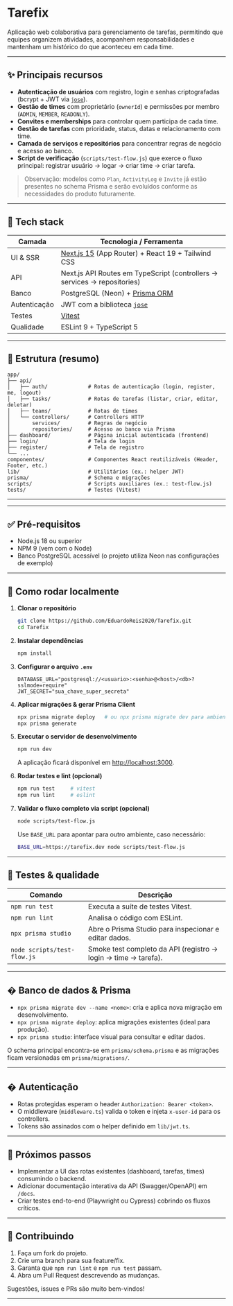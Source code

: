 # Tarefix

Aplicação web colaborativa para gerenciamento de tarefas, permitindo que equipes organizem atividades, acompanhem responsabilidades e mantenham um histórico do que aconteceu em cada time.

---

## ✨ Principais recursos

- **Autenticação de usuários** com registro, login e senhas criptografadas (bcrypt + JWT via [`jose`](lib/jwt.ts)).
- **Gestão de times** com proprietário (`ownerId`) e permissões por membro (`ADMIN`, `MEMBER`, `READONLY`).
- **Convites e memberships** para controlar quem participa de cada time.
- **Gestão de tarefas** com prioridade, status, datas e relacionamento com time.
- **Camada de serviços e repositórios** para concentrar regras de negócio e acesso ao banco.
- **Script de verificação** (`scripts/test-flow.js`) que exerce o fluxo principal: registrar usuário → logar → criar time → criar tarefa.

> Observação: modelos como `Plan`, `ActivityLog` e `Invite` já estão presentes no schema Prisma e serão evoluídos conforme as necessidades do produto futuramente.

---

## 🧱 Tech stack

| Camada        | Tecnologia / Ferramenta |
|---------------|-------------------------|
| UI & SSR      | [Next.js 15](https://nextjs.org/) (App Router) + React 19 + Tailwind CSS |
| API           | Next.js API Routes em TypeScript (controllers → services → repositories) |
| Banco         | PostgreSQL (Neon) + [Prisma ORM](https://www.prisma.io/) |
| Autenticação  | JWT com a biblioteca [`jose`](https://github.com/panva/jose) |
| Testes        | [Vitest](https://vitest.dev/) |
| Qualidade     | ESLint 9 + TypeScript 5 |

---

## 📂 Estrutura (resumo)

```text
app/
├── api/
│   ├── auth/             # Rotas de autenticação (login, register, me, logout)
│   ├── tasks/            # Rotas de tarefas (listar, criar, editar, deletar)
│   ├── teams/            # Rotas de times
│   └── controllers/      # Controllers HTTP
│       services/         # Regras de negócio
│       repositories/     # Acesso ao banco via Prisma
├── dashboard/            # Página inicial autenticada (frontend)
├── login/                # Tela de login
├── register/             # Tela de registro
└── ...
componentes/              # Componentes React reutilizáveis (Header, Footer, etc.)
lib/                      # Utilitários (ex.: helper JWT)
prisma/                   # Schema e migrações
scripts/                  # Scripts auxiliares (ex.: test-flow.js)
tests/                    # Testes (Vitest)
```

---

---

## ✅ Pré-requisitos

- Node.js 18 ou superior
- NPM 9 (vem com o Node)
- Banco PostgreSQL acessível (o projeto utiliza Neon nas configurações de exemplo)

---

## 🚀 Como rodar localmente

1. **Clonar o repositório**

	```bash
	git clone https://github.com/EduardoReis2020/Tarefix.git
	cd Tarefix
	```

2. **Instalar dependências**

	```bash
	npm install
	```

3. **Configurar o arquivo `.env`**

	```env
	DATABASE_URL="postgresql://<usuario>:<senha>@<host>/<db>?sslmode=require"
	JWT_SECRET="sua_chave_super_secreta"
	```

4. **Aplicar migrações & gerar Prisma Client**

	```bash
	npx prisma migrate deploy   # ou npx prisma migrate dev para ambientes locais
	npx prisma generate
	```

5. **Executar o servidor de desenvolvimento**

	```bash
	npm run dev
	```

	A aplicação ficará disponível em <http://localhost:3000>.

6. **Rodar testes e lint (opcional)**

	```bash
	npm run test     # vitest
	npm run lint     # eslint
	```

7. **Validar o fluxo completo via script (opcional)**

	```bash
	node scripts/test-flow.js
	```

	Use `BASE_URL` para apontar para outro ambiente, caso necessário:

	```bash
	BASE_URL=https://tarefix.dev node scripts/test-flow.js
	```

---

## 🧪 Testes & qualidade

| Comando               | Descrição                                                      |
|-----------------------|----------------------------------------------------------------|
| `npm run test`        | Executa a suíte de testes Vitest.                              |
| `npm run lint`        | Analisa o código com ESLint.                                   |
| `npx prisma studio`   | Abre o Prisma Studio para inspecionar e editar dados.          |
| `node scripts/test-flow.js` | Smoke test completo da API (registro → login → time → tarefa). |

---

## � Banco de dados & Prisma

- `npx prisma migrate dev --name <nome>`: cria e aplica nova migração em desenvolvimento.
- `npx prisma migrate deploy`: aplica migrações existentes (ideal para produção).
- `npx prisma studio`: interface visual para consultar e editar dados.

O schema principal encontra-se em `prisma/schema.prisma` e as migrações ficam versionadas em `prisma/migrations/`.

---

## � Autenticação

- Rotas protegidas esperam o header `Authorization: Bearer <token>`.
- O middleware (`middleware.ts`) valida o token e injeta `x-user-id` para os controllers.
- Tokens são assinados com o helper definido em `lib/jwt.ts`.

---

## 📌 Próximos passos

- Implementar a UI das rotas existentes (dashboard, tarefas, times) consumindo o backend.
- Adicionar documentação interativa da API (Swagger/OpenAPI) em `/docs`.
- Criar testes end-to-end (Playwright ou Cypress) cobrindo os fluxos críticos.

---

## 🤝 Contribuindo

1. Faça um fork do projeto.
2. Crie uma branch para sua feature/fix.
3. Garanta que `npm run lint` e `npm run test` passam.
4. Abra um Pull Request descrevendo as mudanças.

Sugestões, issues e PRs são muito bem-vindos!

---
